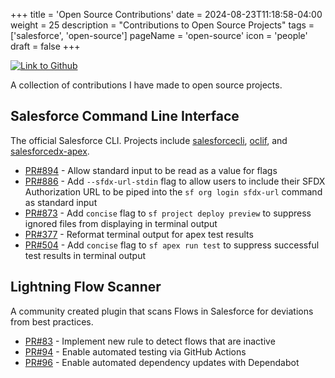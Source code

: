 +++
title = 'Open Source Contributions'
date = 2024-08-23T11:18:58-04:00
weight = 25
description = "Contributions to Open Source Projects"
tags = ['salesforce', 'open-source']
pageName = 'open-source'
icon = 'people'
draft = false
+++

<div style="display: flex; flex-direction: row;">
    <div style="margin-right: 10px;"><a href="https://github.com/k-capehart"><img src="https://img.shields.io/badge/GitHub-100000?style=for-the-badge&logo=github&logoColor=whitef" alt="Link to Github"></a></div>
</div>

A collection of contributions I have made to open source projects.

## Salesforce Command Line Interface
The official Salesforce CLI. Projects include [salesforcecli](https://github.com/salesforcecli), [oclif](https://github.com/oclif), and [salesforcedx-apex](https://github.com/forcedotcom/salesforcedx-apex).

- [PR#894](https://github.com/oclif/core/pull/894) - Allow standard input to be read as a value for flags
- [PR#886](https://github.com/salesforcecli/plugin-auth/pull/886) - Add `--sfdx-url-stdin` flag to allow users to include their SFDX Authorization URL to be piped into the `sf org login sfdx-url` command as standard input
- [PR#873](https://github.com/salesforcecli/plugin-deploy-retrieve/pull/873) - Add `concise` flag to `sf project deploy preview` to suppress ignored files from displaying in terminal output
- [PR#377](https://github.com/forcedotcom/salesforcedx-apex/pull/377) - Reformat terminal output for apex test results
- [PR#504](https://github.com/salesforcecli/plugin-apex/pull/504) - Add `concise` flag to `sf apex run test` to suppress successful test results in terminal output

## Lightning Flow Scanner
A community created plugin that scans Flows in Salesforce for deviations from best practices.

- [PR#83](https://github.com/Lightning-Flow-Scanner/lightning-flow-scanner-core/pull/83) - Implement new rule to detect flows that are inactive
- [PR#94](https://github.com/Lightning-Flow-Scanner/lightning-flow-scanner-sfdx/pull/94) - Enable automated testing via GitHub Actions
- [PR#96](https://github.com/Lightning-Flow-Scanner/lightning-flow-scanner-sfdx/pull/96) - Enable automated dependency updates with Dependabot